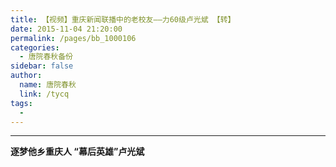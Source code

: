 ```yaml
---
title: 【视频】重庆新闻联播中的老校友——力60级卢光斌 【转】
date: 2015-11-04 21:20:00
permalink: /pages/bb_1000106
categories: 
  - 唐院春秋备份
sidebar: false
author: 
  name: 唐院春秋
  link: /tycq
tags: 
  - 
---
```


* * *

  
**逐梦他乡重庆人 “幕后英雄”卢光斌**